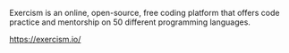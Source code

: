 Exercism is an online, open-source, free coding platform that offers code practice and mentorship on 50 different programming languages.

https://exercism.io/

